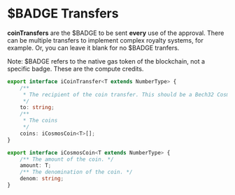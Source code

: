 # $BADGE Transfers

**coinTransfers** are the $BADGE to be sent **every** use of the approval. There can be multiple transfers to implement complex royalty systems, for example. Or, you can leave it blank for no $BADGE tranfers.

Note: $BADGE refers to the native gas token of the blockchain, not a specific badge. These are the compute credits.

```typescript
export interface iCoinTransfer<T extends NumberType> {
    /**
     * The recipient of the coin transfer. This should be a Bech32 Cosmos address.
     */
    to: string;
    /**
     * The coins
     */
    coins: iCosmosCoin<T>[];
}
```

```typescript
export interface iCosmosCoin<T extends NumberType> {
    /** The amount of the coin. */
    amount: T;
    /** The denomination of the coin. */
    denom: string;
}
```
